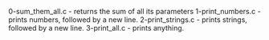 0-sum_them_all.c -  returns the sum of all its parameters
1-print_numbers.c -  prints numbers, followed by a new line.
2-print_strings.c - prints strings, followed by a new line.
3-print_all.c -  prints anything.
